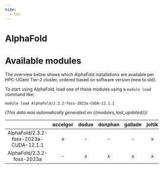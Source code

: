 ```yaml
---
hide:
  - toc
---
```


AlphaFold
=========

# Available modules


The overview below shows which AlphaFold installations are available per HPC-UGent Tier-2 cluster, ordered based on software version (new to old).

To start using AlphaFold, load one of these modules using a `module load` command like:

```shell
module load AlphaFold/2.3.2-foss-2023a-CUDA-12.1.1
```

*(This data was automatically generated on {{modules_last_updated}})*  

| |accelgor|doduo|donphan|gallade|joltik|shinx|
| :---: | :---: | :---: | :---: | :---: | :---: | :---: |
|AlphaFold/2.3.2-foss-2023a-CUDA-12.1.1|x|-|-|-|x|-|
|AlphaFold/2.3.2-foss-2023a|-|x|x|x|x|x|
